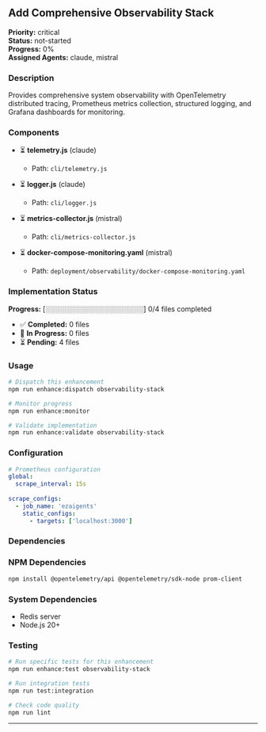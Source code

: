 ## Add Comprehensive Observability Stack

**Priority:** critical  
**Status:** not-started  
**Progress:** 0%  
**Assigned Agents:** claude, mistral

### Description
Provides comprehensive system observability with OpenTelemetry distributed tracing, Prometheus metrics collection, structured logging, and Grafana dashboards for monitoring.

### Components
- ⏳ **telemetry.js** (claude)
  - Path: `cli/telemetry.js`

- ⏳ **logger.js** (claude)
  - Path: `cli/logger.js`

- ⏳ **metrics-collector.js** (mistral)
  - Path: `cli/metrics-collector.js`

- ⏳ **docker-compose-monitoring.yaml** (mistral)
  - Path: `deployment/observability/docker-compose-monitoring.yaml`



### Implementation Status
**Progress:** [░░░░░░░░░░░░░░░░░░░░] 0/4 files completed

- ✅ **Completed:** 0 files
- 🔄 **In Progress:** 0 files  
- ⏳ **Pending:** 4 files

### Usage
```bash
# Dispatch this enhancement
npm run enhance:dispatch observability-stack

# Monitor progress
npm run enhance:monitor

# Validate implementation
npm run enhance:validate observability-stack
```

### Configuration
```yaml
# Prometheus configuration
global:
  scrape_interval: 15s
  
scrape_configs:
  - job_name: 'ezaigents'
    static_configs:
      - targets: ['localhost:3000']
```

### Dependencies
### NPM Dependencies
```bash
npm install @opentelemetry/api @opentelemetry/sdk-node prom-client
```

### System Dependencies
- Redis server
- Node.js 20+


### Testing
```bash
# Run specific tests for this enhancement
npm run enhance:test observability-stack

# Run integration tests
npm run test:integration

# Check code quality
npm run lint
```

---
